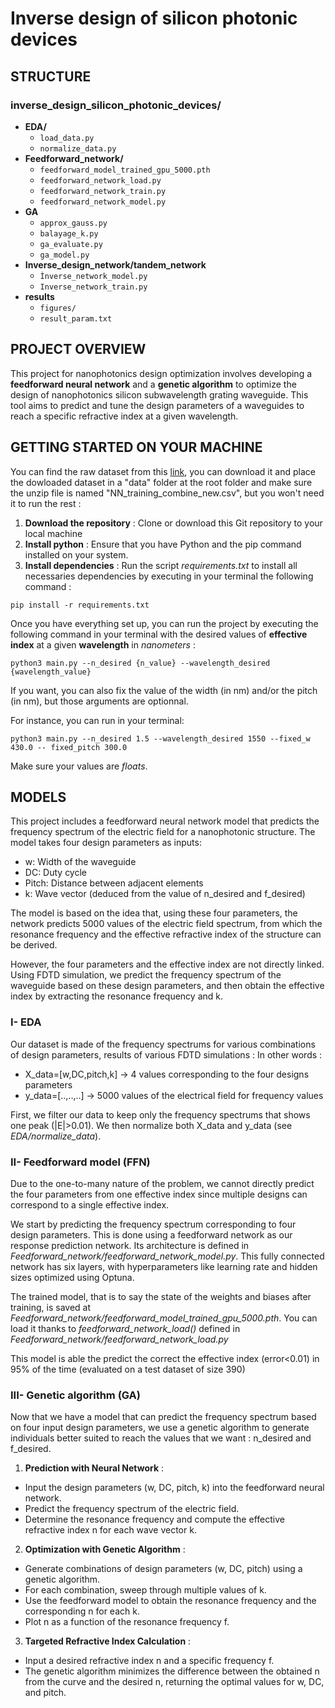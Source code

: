 # Inverse design of silicon photonic devices

## STRUCTURE

### inverse_design_silicon_photonic_devices/
- **EDA/**
    - `load_data.py`
    - `normalize_data.py`
- **Feedforward_network/**
    - `feedforward_model_trained_gpu_5000.pth`
    - `feedforward_network_load.py`
    - `feedforward_network_train.py`
    - `feedforward_network_model.py`
-  **GA**
    - `approx_gauss.py`
    - `balayage_k.py`
    - `ga_evaluate.py`
    - `ga_model.py`
- **Inverse_design_network/tandem_network**
    - `Ìnverse_network_model.py`
    - `Inverse_network_train.py`
-  **results**
    - `figures/`
    - `result_param.txt`

## PROJECT OVERVIEW 

This project for nanophotonics design optimization involves developing a **feedforward neural network** and a **genetic algorithm** to optimize the design of nanophotonics silicon subwavelength grating waveguide. This tool aims to predict and tune the design parameters of a waveguides to reach a specific refractive index at a given wavelength.

## GETTING STARTED ON YOUR MACHINE

You can find the raw dataset from this [link](https://drive.google.com/file/d/1MrYbl_xirYWJZCTmyr7kOeqM50SCQTUO/view?usp=sharing), you can download it and place the dowloaded dataset in a "data" folder at the root folder and make sure the unzip file is named "NN_training_combine_new.csv", but you won't need it to run the rest : 

1. **Download the repository** : Clone or download this Git repository to your local machine
2. **Install python** : Ensure that you have Python and the pip command installed on your system.
3. **Install dependencies** : Run the script *requirements.txt* to install all necessaries dependencies by executing in your terminal the following command : 
```
pip install -r requirements.txt
```

Once you have everything set up, you can run the project by executing the following command in your terminal with the desired values of **effective index** at a given **wavelength** in *nanometers* :
```
python3 main.py --n_desired {n_value} --wavelength_desired {wavelength_value}
```
If you want, you can also fix the value of the width (in nm) and/or the pitch (in nm), but those arguments are optionnal.

For instance, you can run in your terminal: 
```
python3 main.py --n_desired 1.5 --wavelength_desired 1550 --fixed_w 430.0 -- fixed_pitch 300.0
```

Make sure your values are *floats*.

## MODELS

This project includes a feedforward neural network model that predicts the frequency spectrum of the electric field for a nanophotonic structure. The model takes four design parameters as inputs:

- w: Width of the waveguide
- DC: Duty cycle
- Pitch: Distance between adjacent elements
- k: Wave vector (deduced from the value of n_desired and f_desired)

The model is based on the idea that, using these four parameters, the network predicts 5000 values of the electric field spectrum, from which the resonance frequency and the effective refractive index of the structure can be derived.

However, the four parameters and the effective index are not directly linked. Using FDTD simulation, we predict the frequency spectrum of the waveguide based on these design parameters, and then obtain the effective index by extracting the resonance frequency and k. 

### I- EDA
Our dataset is made of the frequency spectrums for various combinations of design parameters, results of various FDTD simulations : 
In other words : 
- X_data=[w,DC,pitch,k] -> 4 values corresponding to the four designs parameters 
- y_data=[..,..,..] -> 5000 values of the electrical field for frequency values 

First, we filter our data to keep only the frequency spectrums that shows one peak (|E|>0.01). We then normalize both X_data and y_data (see *EDA/normalize_data*).

### II- Feedforward model (FFN)

Due to the one-to-many nature of the problem, we cannot directly predict the four parameters from one effective index since multiple designs can correspond to a single effective index.

We start by predicting the frequency spectrum corresponding to four design parameters. This is done using a feedforward network as our response prediction network. Its architecture is defined in *Feedforward_network/feedforward_network_model.py*. This fully connected network has six layers, with hyperparameters like learning rate and hidden sizes optimized using Optuna. 

The trained model, that is to say the state of the weights and biases after training, is saved at *Feedforward_network/feedforward_model_trained_gpu_5000.pth*. You can load it thanks to *feedforward_network_load()* defined in *Feedforward_network/feedforward_network_load.py*

This model is able the predict the correct the effective index (error<0.01) in 95% of the time (evaluated on a test dataset of size 390)

### III- Genetic algorithm (GA)
Now that we have a model that can predict the frequency spectrum based on four input design parameters, we use a genetic algorithm to generate individuals better suited to reach the values that we want : n_desired and f_desired.



1. **Prediction with Neural Network** :
- Input the design parameters (w, DC, pitch, k) into the feedforward neural network.
- Predict the frequency spectrum of the electric field.
- Determine the resonance frequency and compute the effective refractive index n for each wave vector k.

2. **Optimization with Genetic Algorithm** :
- Generate combinations of design parameters (w, DC, pitch) using a genetic algorithm.
- For each combination, sweep through multiple values of k.
- Use the feedforward model to obtain the resonance frequency and the corresponding n for each k.
- Plot n as a function of the resonance frequency f.

3. **Targeted Refractive Index Calculation** :

- Input a desired refractive index n and a specific frequency f.
- The genetic algorithm minimizes the difference between the obtained n from the curve and the desired n, returning the optimal values for w, DC, and pitch.
